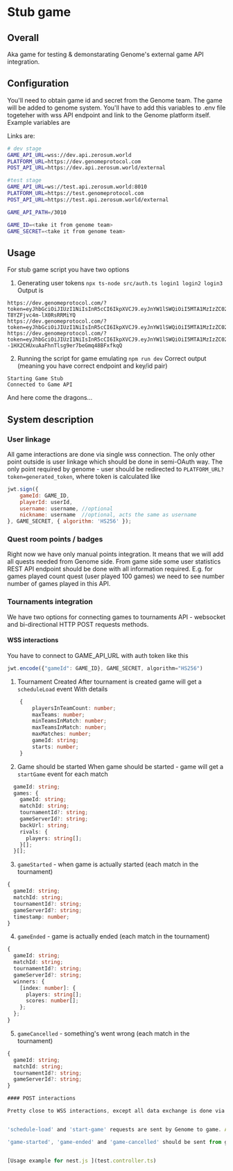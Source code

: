 # Stub game 

## Overall
Aka game for testing & demonstarating Genome's external game API integration.

## Configuration
You'll need to obtain game id and secret from the Genome team. The game will be added to genome system. You'll have to add this variables to .env file togeteher with wss API endpoint and link to the Genome platform itself. Example variables are

Links are:
```bash
# dev stage
GAME_API_URL=wss://dev.api.zerosum.world
PLATFORM_URL=https://dev.genomeprotocol.com
POST_API_URL=https://dev.api.zerosum.world/external

#test stage
GAME_API_URL=ws://test.api.zerosum.world:8010
PLATFORM_URL=https://test.genomeprotocol.com
POST_API_URL=https://test.api.zerosum.world/external

GAME_API_PATH=/3010

GAME_ID=<take it from genome team>
GAME_SECRET=<take it from genome team>
```

## Usage
For stub game script you have two options

1. Generating user tokens 
`npx ts-node src/auth.ts login1 login2 login3`
Output is 
```
https://dev.genomeprotocol.com/?token=eyJhbGciOiJIUzI1NiIsInR5cCI6IkpXVCJ9.eyJnYW1lSWQiOiI5MTA1MzIzZC02YjYyLTQyYWYtODdiMi0zZmQyOTIyYmIzZjIiLCJwbGF5ZXJJZCI6ImxvZ2luMSIsImlhdCI6MTc0MjgyNDg0OH0.iMWQKwm8f_ygf6C47ZE9-T8YZFjvc4m-lX0RsRRMiYQ
https://dev.genomeprotocol.com/?token=eyJhbGciOiJIUzI1NiIsInR5cCI6IkpXVCJ9.eyJnYW1lSWQiOiI5MTA1MzIzZC02YjYyLTQyYWYtODdiMi0zZmQyOTIyYmIzZjIiLCJwbGF5ZXJJZCI6ImxvZ2luMiIsImlhdCI6MTc0MjgyNDg0OH0.JBXmk1seUwDUaKnv_4UerWXpvvwdMfMP31MS_PoGHuk
https://dev.genomeprotocol.com/?token=eyJhbGciOiJIUzI1NiIsInR5cCI6IkpXVCJ9.eyJnYW1lSWQiOiI5MTA1MzIzZC02YjYyLTQyYWYtODdiMi0zZmQyOTIyYmIzZjIiLCJwbGF5ZXJJZCI6ImxvZ2luMyIsImlhdCI6MTc0MjgyNDg0OH0.QW0i0--1HX2CHUxuAaFhnTlsg9er7beGmq48BFxfkqQ
```

2. Running the script for game emulating
`npm run dev`
Correct output (meaning you have correct endpoint and key/id pair)
```
Starting Game Stub
Connected to Game API
```
And here come the dragons...

## System description
### User linkage
All game interactions are done via single wss connection. The only other point outside is user linkage which should be done in semi-OAuth way. The only point required by genome - user should be redirected to `PLATFORM_URL?token=generated_token`, where token is calculated like

```js
jwt.sign({
    gameId: GAME_ID,
    playerId: userId,
    username: username, //optional
    nickname: username  //optional, acts the same as username
}, GAME_SECRET, { algorithm: 'HS256' });
```

### Quest room points / badges
Right now we have only manual points integration. It means that we will add all quests needed from Genome side. From game side some user statistics REST API endpoint should be done with all information required. E.g. for games played count quest (user played 100 games) we need to see number number of games played in this API.

### Tournaments integration

We have two options for connecting games to tournaments API - websocket and bi-directional HTTP POST requests methods.

#### WSS interactions
You have to connect to GAME_API_URL with  auth token like this
```js
jwt.encode({"gameId": GAME_ID}, GAME_SECRET, algorithm="HS256")
```

1. Tournament Created
After tournament is created game will get a `scheduleLoad` event
With details
```ts
    {
        playersInTeamCount: number;
        maxTeams: number;
        minTeamsInMatch: number;
        maxTeamsInMatch: number;
        maxMatches: number;
        gameId: string;
        starts: number;
    }

```

2. Game should be started
When game should be started - game will get a `startGame` event for each match

```ts
  gameId: string;
  games: {
    gameId: string;
    matchId: string;
    tournamentId?: string;
    gameServerId?: string;    
    backUrl: string;
    rivals: {
      players: string[];
    }[];
  }[];

```
3. `gameStarted` - when game is actually started (each match in the tournament)

```ts
{
  gameId: string;
  matchId: string;
  tournamentId?: string;
  gameServerId?: string;
  timestamp: number;
}
```

4. `gameEnded` - game is actually ended (each match in the tournament)

```ts
{
  gameId: string;
  matchId: string;
  tournamentId?: string;
  gameServerId?: string;
  winners: {
    [index: number]: {
      players: string[];
      scores: number[];
    };
  };
}

```
5. `gameCancelled` - something's went wrong  (each match in the tournament)

```ts
{
  gameId: string;
  matchId: string;
  tournamentId?: string;
  gameServerId?: string;
}

#### POST interactions

Pretty close to WSS interactions, except all data exchange is done via POST HTTP requests. All requests should be done / checked with Bearer Authorization header, token should be generated the same way like WSS interactions. Data types sent are the same as for WSS interactions.


'schedule-load' and 'start-game' requests are sent by Genome to game. Also, game base url should be given to Genome team.

'game-started', 'game-ended' and 'game-cancelled' should be sent from game to Genome with the POST_API_URL as a base url for requests


[Usage example for nest.js ](test.controller.ts)

